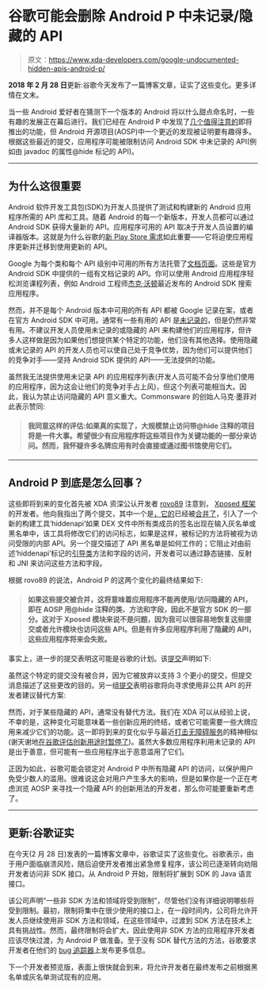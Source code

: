 # 谷歌可能会删除 Android P 中未记录/隐藏的 API

> 原文：<https://www.xda-developers.com/google-undocumented-hidden-apis-android-p/>

**2018 年 2 月 28 日**更新:谷歌今天发布了一篇博客文章，证实了这些变化。更多详情在文末。

当一些 Android 爱好者在猜测下一个版本的 Android 将以什么甜点命名时，一些有趣的发展正在幕后进行。我们已经在 Android P 中发现了[几个值得注意的](https://www.xda-developers.com/tag/android-p/)即将推出的功能，但 Android 开源项目(AOSP)中一个更近的发现被证明要有趣得多。根据这些最近的提交，应用程序可能被限制访问 Android SDK 中未记录的 API(例如由 javadoc 的属性@hide 标记的 API)。

* * *

## 为什么这很重要

Android 软件开发工具包(SDK)为开发人员提供了测试和构建新的 Android 应用程序所需的 API 库和工具。随着 Android 的每一个新版本，开发人员都可以通过 Android SDK 获得大量新的 API。应用程序可用的 API 取决于开发人员设置的编译器版本。这就是为什么谷歌的[新 Play Store 需求](https://www.xda-developers.com/play-store-updated-requirements-api-level-64-bit/)如此重要——它将迫使应用程序更新并迁移到使用更新的 API。

Google 为每个类和每个 API 级别中可用的所有方法托管了[文档页面](https://developer.android.com/reference/classes.html)。这些是官方 Android SDK 中提供的一组有文档记录的 API。你可以使用 Android 应用程序轻松浏览课程列表，例如 Android 工程师[杰克·沃顿](https://twitter.com/JakeWharton)最近发布的 Android SDK 搜索应用程序。

然而，并不是每个 Android 版本中可用的所有 API 都被 Google 记录在案，或者在官方 Android SDK 中可用。通常有一些有用的 API 是[未记录的](https://forum.xda-developers.com/showthread.php?t=1711653)，但是仍然非常有用。不建议开发人员使用未记录的或隐藏的 API 来构建他们的应用程序，但许多人这样做是因为如果他们想提供某个特定的功能，他们没有其他选择。使用隐藏或未记录的 API 的开发人员也可以使自己处于竞争优势，因为他们可以提供他们的竞争对手——坚持 Android SDK 提供的 API——无法提供的功能。

虽然我无法提供使用未记录 API 的应用程序列表(开发人员可能不会分享他们使用的应用程序，因为这会让他们的竞争对手占上风)，但这个列表可能相当大。因此，我认为禁止访问隐藏的 API 意义重大。Commonsware 的创始人马克·墨菲对此表示赞同:

> #### 我同意这样的评估:如果真的实现了，大规模禁止访问带@hide 注释的项目将是一件大事。希望很少有应用程序将这些项目作为关键功能的一部分来访问。然而，我怀疑许多名牌应用有时会直接或通过图书馆使用它们。

* * *

## Android P 到底是怎么回事？

这些即将到来的变化首先被 XDA 资深公认开发者 [rovo89](https://forum.xda-developers.com/member.php?u=4419114) 注意到， [Xposed 框架](https://www.xda-developers.com/xposed-framework-for-android-oreo-beta/)的开发者。他向我指出了两个提交，其中一个是[，它的](https://android-review.googlesource.com/#/c/platform/art/+/580003/)已经被[合并了](https://android-review.googlesource.com/#/c/platform/art/+/565782/)，引入了一个新的构建工具‘hiddenapi’如果 DEX 文件中所有类成员的签名出现在输入灰名单或黑名单中，该工具将修改它们的访问标志，如果是这样，被标记的方法将被视为访问受限的内部 API。另一个提交描述了 API 黑名单是如何工作的；它阻止对由前述‘hiddenapi’标记的[引导类](https://forum.xda-developers.com/wiki/BOOTCLASSPATH)方法和字段的访问，开发者可以通过静态链接、反射和 JNI 来访问这些方法和字段。

根据 rovo89 的说法，Android P 的这两个变化的最终结果如下:

> #### 如果这些提交被合并，这将意味着应用程序不能再使用/访问隐藏的 API，即在 AOSP 用@hide 注释的类、方法和字段，因此不是官方 SDK 的一部分。这对于 Xposed 模块来说不是问题，因为我可以很容易地恢复这些提交或者允许模块也访问这些 API。但是有许多应用程序利用了隐藏的 API，这些应用程序将来会失败。

事实上，进一步的提交表明这可能是谷歌的计划。该[提交](https://android-review.googlesource.com/#/c/platform/external/doclava/+/586606/)声明如下:

虽然这个特定的提交没有被合并，因为它被放弃以支持 3 个更小的提交，但提交消息描述了这些更改的目的。另一组[提交](https://android-review.googlesource.com/#/q/topic:hiddenapi-doclava+(status:open+OR+status:merged))表明谷歌将向寻求使用非公共 API 的开发者建议替代方案:

然而，对于某些隐藏的 API，通常没有替代方法。我们在 XDA 可以从经验上说，不幸的是，这种变化可能意味着一些创新应用的终结，或者它可能需要一些大牌应用来减少它们的功能。这一即将到来的变化似乎与最近[打击无障碍服务](https://www.xda-developers.com/google-threatening-removal-accessibility-services-play-store/)的精神相似(谢天谢地[在谷歌评估创新用途时暂停了](https://www.xda-developers.com/google-pauses-accessibility-services-takedown/))。虽然大多数应用程序利用未记录的 API 是出于善意，但可能有一些应用程序出于恶意滥用了它们。

正因为如此，谷歌可能会锁定对 Android P 中所有隐藏 API 的访问，以保护用户免受少数人的滥用。很难说这会对用户产生多大的影响，但是如果你是一个正在考虑浏览 AOSP 来寻找一个隐藏 API 的创新用法的开发者，那么你可能要重新考虑了。

* * *

## 更新:谷歌证实

在今天(2 月 28 日)发表的一篇博客文章中，谷歌证实了这些变化。谷歌表示，由于用户面临崩溃风险，随后迫使开发者推出紧急修复程序，该公司已逐渐转向劝阻开发者访问非 SDK 接口。从 Android P 开始，限制将扩展到 SDK 的 Java 语言接口。

该公司声明“一些非 SDK 方法和领域将受到限制”，尽管他们没有详细说明哪些将受到限制。最初，限制将集中在很少使用的接口上，在一段时间内，公司将允许开发人员继续使用非 SDK 方法和领域，在这些领域中，过渡到 SDK 方法在技术上具有挑战性。然而，最终限制将会扩大，因此使用非 SDK 方法的应用程序开发者应该尽快过渡，为 Android P 做准备。至于没有 SDK 替代方法的方法，谷歌要求开发者在他们的 [bug 追踪器](https://issuetracker.google.com/issues/new?component=328403&template=1027267)上发布更多信息。

下一个开发者预览版，表面上很快就会到来，将允许开发者在最终发布之前根据黑名单或灰名单测试现有的应用。
